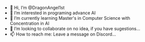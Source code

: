- 👋 Hi, I’m @DragonAngel1st
- 👀 I’m interested in programing advance AI
- 🌱 I’m currently learning Master's in Computer Science with Concentration in AI
- 💞️ I’m looking to collaborate on no idea, if you have sugestions...
- 📫 How to reach me: Leave a message on Discord... 

<!---
DragonAngel1st/DragonAngel1st is a ✨ special ✨ repository because its `README.md` (this file) appears on your GitHub profile.
You can click the Preview link to take a look at your changes.
--->
